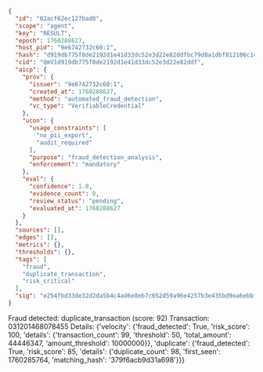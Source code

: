 ```json
{
  "id": "02acf62ec127bad0",
  "scope": "agent",
  "key": "RESULT",
  "epoch": 1760288627,
  "host_pid": "9e6742732c60:1",
  "hash": "d919db775f0de2192d1e41d33dc52e3d22e82ddfbc79d8a1dbf812106c145502",
  "cid": "QmV1d919db775f0de2192d1e41d33dc52e3d22e82ddf",
  "aicp": {
    "prov": {
      "issuer": "9e6742732c60:1",
      "created_at": 1760288627,
      "method": "automated_fraud_detection",
      "vc_type": "VerifiableCredential"
    },
    "ucon": {
      "usage_constraints": [
        "no_pii_export",
        "audit_required"
      ],
      "purpose": "fraud_detection_analysis",
      "enforcement": "mandatory"
    },
    "eval": {
      "confidence": 1.0,
      "evidence_count": 0,
      "review_status": "pending",
      "evaluated_at": 1760288627
    }
  },
  "sources": [],
  "edges": [],
  "metrics": {},
  "thresholds": {},
  "tags": [
    "fraud",
    "duplicate_transaction",
    "risk_critical"
  ],
  "sig": "e254fbd33de32d2da5b4c4ad6e8eb7c052d59a96e4257b3e435bd9ea6ebbffb6"
}
```

Fraud detected: duplicate_transaction (score: 92)
Transaction: 031201468078455
Details: {'velocity': {'fraud_detected': True, 'risk_score': 100, 'details': {'transaction_count': 99, 'threshold': 50, 'total_amount': 44446347, 'amount_threshold': 10000000}}, 'duplicate': {'fraud_detected': True, 'risk_score': 85, 'details': {'duplicate_count': 98, 'first_seen': 1760285764, 'matching_hash': '379f6acb9d31a698'}}}